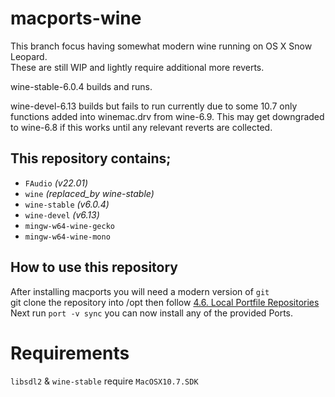 # macports-wine
This branch focus having somewhat modern wine running on OS X Snow Leopard.\
These are still WIP and lightly require additional more reverts.

wine-stable-6.0.4 builds and runs.

wine-devel-6.13 builds but fails to run currently due to some 10.7 only functions added into winemac.drv from wine-6.9.
This may get downgraded to wine-6.8 if this works until any relevant reverts are collected.

## This repository contains;
- `FAudio` *(v22.01)*
- `wine` *(replaced_by wine-stable)*
- `wine-stable` *(v6.0.4)*
- `wine-devel` *(v6.13)*
- `mingw-w64-wine-gecko`
- `mingw-w64-wine-mono`

## How to use this repository
After installing macports you will need a modern version of `git`\
git clone the repository into /opt then follow [4.6. Local Portfile Repositories](https://guide.macports.org/#development.local-repositories)\
Next run `port -v sync` you can now install any of the provided Ports.

# Requirements 
`libsdl2` & `wine-stable` require `MacOSX10.7.SDK`
